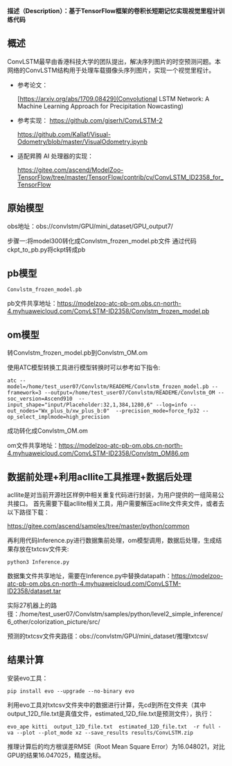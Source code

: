 **描述（Description）：基于TensorFlow框架的卷积长短期记忆实现视觉里程计训练代码** 

<h2 id="概述.md">概述</h2>

ConvLSTM最早由香港科技大学的团队提出，解决序列图片的时空预测问题。本网络的ConvLSTM结构用于处理车载摄像头序列图片，实现一个视觉里程计。

- 参考论文：

    [https://arxiv.org/abs/1709.08429](Convolutional LSTM Network: A Machine Learning Approach for Precipitation Nowcasting)


- 参考实现：
  https://github.com/giserh/ConvLSTM-2
  
  https://github.com/Kallaf/Visual-Odometry/blob/master/VisualOdometry.ipynb


- 适配昇腾 AI 处理器的实现：

  https://gitee.com/ascend/ModelZoo-TensorFlow/tree/master/TensorFlow/contrib/cv/ConvLSTM_ID2358_for_TensorFlow



<h2 id="概述.md">原始模型</h2>

obs地址：obs://convlstm/GPU/mini_dataset/GPU_output7/



步骤一:将model300转化成Convlstm_frozen_model.pb文件
通过代码ckpt_to_pb.py将ckpt转成pb



<h2 id="概述.md">pb模型</h2>

```
Convlstm_frozen_model.pb
```
pb文件共享地址：https://modelzoo-atc-pb-om.obs.cn-north-4.myhuaweicloud.com/ConvLSTM-ID2358/Convlstm_frozen_model.pb



<h2 id="概述.md">om模型</h2>

转Convlstm_frozen_model.pb到Convlstm_OM.om

使用ATC模型转换工具进行模型转换时可以参考如下指令:
```
atc --model=/home/test_user07/Convlstm/READEME/Convlstm_frozen_model.pb --framework=3 --output=/home/test_user07/Convlstm/READEME/Convlstm_OM --soc_version=Ascend910  --input_shape="input/Placeholder:32,1,384,1280,6" --log=info --out_nodes="Wx_plus_b/xw_plus_b:0"  --precision_mode=force_fp32 --op_select_implmode=high_precision
```
成功转化成Convlstm_OM.om

om文件共享地址：https://modelzoo-atc-pb-om.obs.cn-north-4.myhuaweicloud.com/ConvLSTM-ID2358/Convlstm_OM86.om



<h2 id="概述.md">数据前处理+利用acllite工具推理+数据后处理</h2>

acllite是对当前开源社区样例中相关重复代码进行封装，为用户提供的一组简易公共接口。
首先需要下载acllite相关工具，用户需要解压acllite文件夹文件，或者去以下路径下载：

https://gitee.com/ascend/samples/tree/master/python/common

再利用代码Inference.py进行数据集前处理，om模型调用，数据后处理，生成结果存放在txtcsv文件夹:

```
python3 Inference.py
```

数据集文件共享地址，需要在Inference.py中替换datapath：https://modelzoo-atc-pb-om.obs.cn-north-4.myhuaweicloud.com/ConvLSTM-ID2358/dataset.tar

实际27机器上的路径：/home/test_user07/Convlstm/samples/python/level2_simple_inference/6_other/colorization_picture/src/

预测的txtcsv文件夹路径：obs://convlstm/GPU/mini_dataset/推理txtcsv/




<h2 id="概述.md">结果计算</h2>

安装evo工具：
```
pip install evo --upgrade --no-binary evo
```
利用evo工具对txtcsv文件夹中的数据进行计算，先cd到所在文件夹（其中output_12D_file.txt是真值文件，estimated_12D_file.txt是预测文件），执行：

```
evo_ape kitti  output_12D_file.txt  estimated_12D_file.txt  -r full -va --plot --plot_mode xz --save_results results/ConvLSTM.zip

```
推理计算后的均方根误差RMSE（Root Mean Square Error）为16.048021，对比GPU的结果16.047025，精度达标。







